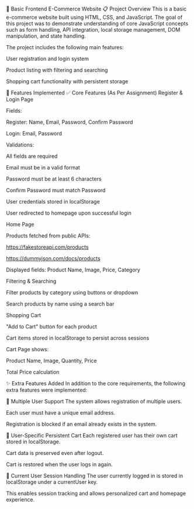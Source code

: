 🛒 Basic Frontend E-Commerce Website
📋 Project Overview
This is a basic e-commerce website built using HTML, CSS, and JavaScript. The goal of this project was to demonstrate understanding of core JavaScript concepts such as form handling, API integration, local storage management, DOM manipulation, and state handling.

The project includes the following main features:

User registration and login system

Product listing with filtering and searching

Shopping cart functionality with persistent storage

🚀 Features Implemented
✅ Core Features (As Per Assignment)
Register & Login Page

Fields:

Register: Name, Email, Password, Confirm Password

Login: Email, Password

Validations:

All fields are required

Email must be in a valid format

Password must be at least 6 characters

Confirm Password must match Password

User credentials stored in localStorage

User redirected to homepage upon successful login

Home Page

Products fetched from public APIs:

https://fakestoreapi.com/products

https://dummyjson.com/docs/products

Displayed fields: Product Name, Image, Price, Category

Filtering & Searching

Filter products by category using buttons or dropdown

Search products by name using a search bar

Shopping Cart

"Add to Cart" button for each product

Cart items stored in localStorage to persist across sessions

Cart Page shows:

Product Name, Image, Quantity, Price

Total Price calculation

✨ Extra Features Added
In addition to the core requirements, the following extra features were implemented:

👥 Multiple User Support
The system allows registration of multiple users.

Each user must have a unique email address.

Registration is blocked if an email already exists in the system.

🛒 User-Specific Persistent Cart
Each registered user has their own cart stored in localStorage.

Cart data is preserved even after logout.

Cart is restored when the user logs in again.

🔐 Current User Session Handling
The user currently logged in is stored in localStorage under a currentUser key.

This enables session tracking and allows personalized cart and homepage experience.